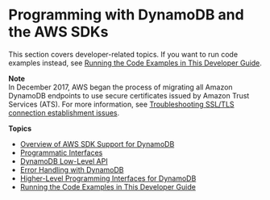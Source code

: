 # Programming with DynamoDB and the AWS SDKs<a name="Programming"></a>

This section covers developer\-related topics\. If you want to run code examples instead, see [Running the Code Examples in This Developer Guide](CodeSamples.md)\. 

**Note**  
In December 2017, AWS began the process of migrating all Amazon DynamoDB endpoints to use secure certificates issued by Amazon Trust Services \(ATS\)\. For more information, see [Troubleshooting SSL/TLS connection establishment issues](ats-certs.md)\. 

**Topics**
+ [Overview of AWS SDK Support for DynamoDB](Programming.SDKOverview.md)
+ [Programmatic Interfaces](Programming.SDKs.Interfaces.md)
+ [DynamoDB Low\-Level API](Programming.LowLevelAPI.md)
+ [Error Handling with DynamoDB](Programming.Errors.md)
+ [Higher\-Level Programming Interfaces for DynamoDB](HigherLevelInterfaces.md)
+ [Running the Code Examples in This Developer Guide](CodeSamples.md)